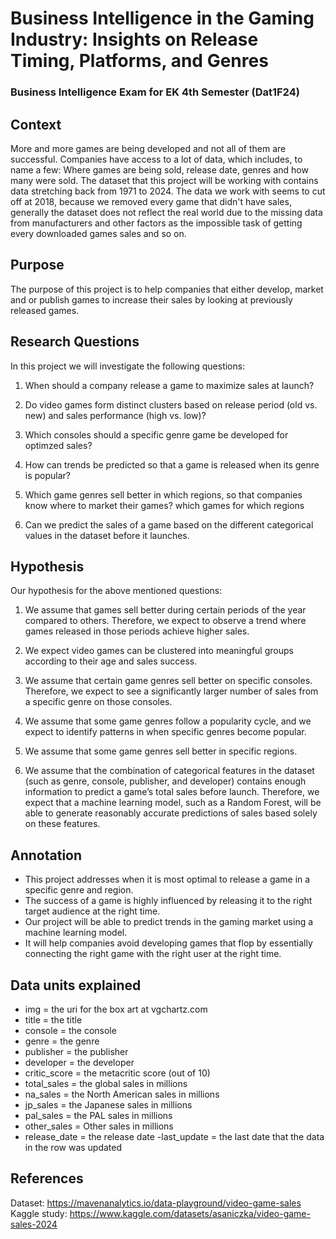 # Business Intelligence in the Gaming Industry: Insights on Release Timing, Platforms, and Genres
### Business Intelligence Exam for EK 4th Semester (Dat1F24)

## Context
More and more games are being developed and not all of them are successful. Companies have access to a lot of data, which includes, to name a few: Where games are being sold, release date, genres and how many were sold. The dataset that this project will be working with contains data stretching back from 1971 to 2024. 
The data we work with seems to cut off at 2018, because we removed every game that didn't have sales, generally the dataset does not reflect the real world due to the missing data from manufacturers and other factors as the impossible task of getting every downloaded games sales and so on. 


## Purpose
The purpose of this project is to help companies that either develop, market and or publish games to increase their sales by looking at previously released games.

## Research Questions
In this project we will investigate the following questions:

1) When should a company release a game to maximize sales at launch?

2) Do video games form distinct clusters based on release period (old vs. new) and sales performance (high vs. low)?

3) Which consoles should a specific genre game be developed for optimzed sales?

4) How can trends be predicted so that a game is released when its genre is popular?

5) Which game genres sell better in which regions, so that companies know where to market their games? which games for which regions

6) Can we predict the sales of a game based on the different categorical values in the dataset before it launches.



## Hypothesis
Our hypothesis for the above mentioned questions:

1) We assume that games sell better during certain periods of the year compared to others. Therefore, we expect to observe a trend where games released in those periods achieve higher sales.

2) We expect video games can be clustered into meaningful groups according to their age and sales success.

3) We assume that certain game genres sell better on specific consoles. Therefore, we expect to see a significantly larger number of sales from a specific genre on those consoles.

4) We assume that some game genres follow a popularity cycle, and we expect to identify patterns in when specific genres become popular.

5) We assume that some game genres sell better in specific regions.

6) We assume that the combination of categorical features in the dataset (such as genre, console, publisher, and developer) contains enough information to predict a game’s total sales before launch. Therefore, we expect that a machine learning model, such as a Random Forest, will be able to generate reasonably accurate predictions of sales based solely on these features.


## Annotation
- This project addresses when it is most optimal to release a game in a specific genre and region.
- The success of a game is highly influenced by releasing it to the right target audience at the right time.
- Our project will be able to predict trends in the gaming market using a machine learning model.
- It will help companies avoid developing games that flop by essentially connecting the right game with the right user at the right time.

## Data units explained
- img = the uri for the box art at vgchartz.com
- title = the title
- console = the console
- genre = the genre
- publisher = the publisher
- developer = the developer
- critic_score = the metacritic score (out of 10)
- total_sales = the global sales in millions
- na_sales = the North American sales in millions
- jp_sales = the Japanese sales in millions
- pal_sales = the PAL sales in millions
- other_sales = Other sales in millions
- release_date = the release date
-last_update = the last date that the data in the row was updated


## References
Dataset: https://mavenanalytics.io/data-playground/video-game-sales <br>
Kaggle study: https://www.kaggle.com/datasets/asaniczka/video-game-sales-2024